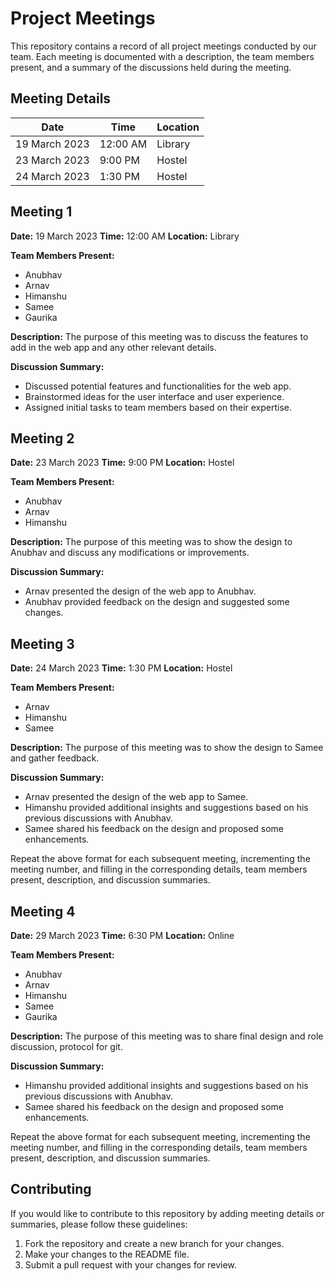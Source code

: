 # Project Meetings

This repository contains a record of all project meetings conducted by our team. Each meeting is documented with a description, the team members present, and a summary of the discussions held during the meeting.

## Meeting Details

| Date          | Time     | Location |
| ------------- | -------- | -------- |
| 19 March 2023 | 12:00 AM | Library  |
| 23 March 2023 | 9:00 PM  | Hostel   |
| 24 March 2023 | 1:30 PM  | Hostel   |

## Meeting 1

**Date:** 19 March 2023
**Time:** 12:00 AM
**Location:** Library

**Team Members Present:**

- Anubhav
- Arnav
- Himanshu
- Samee
- Gaurika

**Description:**
The purpose of this meeting was to discuss the features to add in the web app and any other relevant details.

**Discussion Summary:**

- Discussed potential features and functionalities for the web app.
- Brainstormed ideas for the user interface and user experience.
- Assigned initial tasks to team members based on their expertise.

## Meeting 2

**Date:** 23 March 2023
**Time:** 9:00 PM
**Location:** Hostel

**Team Members Present:**

- Anubhav
- Arnav
- Himanshu

**Description:**
The purpose of this meeting was to show the design to Anubhav and discuss any modifications or improvements.

**Discussion Summary:**

- Arnav presented the design of the web app to Anubhav.
- Anubhav provided feedback on the design and suggested some changes.

## Meeting 3

**Date:** 24 March 2023
**Time:** 1:30 PM
**Location:** Hostel

**Team Members Present:**

- Arnav
- Himanshu
- Samee

**Description:**
The purpose of this meeting was to show the design to Samee and gather feedback.

**Discussion Summary:**

- Arnav presented the design of the web app to Samee.
- Himanshu provided additional insights and suggestions based on his previous discussions with Anubhav.
- Samee shared his feedback on the design and proposed some enhancements.

Repeat the above format for each subsequent meeting, incrementing the meeting number, and filling in the corresponding details, team members present, description, and discussion summaries.

## Meeting 4

**Date:** 29 March 2023
**Time:** 6:30 PM
**Location:** Online

**Team Members Present:**

- Anubhav
- Arnav
- Himanshu
- Samee
- Gaurika

**Description:**
The purpose of this meeting was to share final design and role discussion, protocol for git.

**Discussion Summary:**

- Himanshu provided additional insights and suggestions based on his previous discussions with Anubhav.
- Samee shared his feedback on the design and proposed some enhancements.

Repeat the above format for each subsequent meeting, incrementing the meeting number, and filling in the corresponding details, team members present, description, and discussion summaries.

## Contributing

If you would like to contribute to this repository by adding meeting details or summaries, please follow these guidelines:

1. Fork the repository and create a new branch for your changes.
2. Make your changes to the README file.
3. Submit a pull request with your changes for review.
